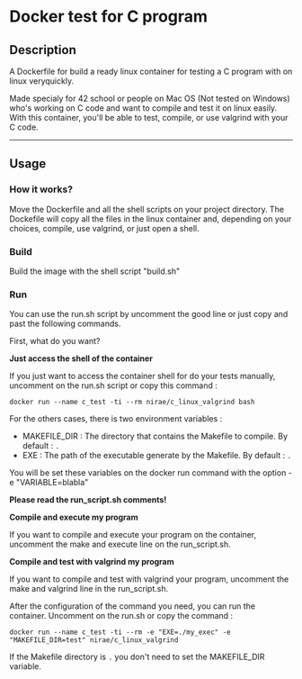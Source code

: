 # **Docker test for C program**

## **Description**
A Dockerfile for build a ready linux container for testing a C program with on linux veryquickly.

Made specialy for 42 school or people on Mac OS (Not tested on Windows) who's working on C code and want to compile and test it on linux easily. With this container, you'll be able to test, compile, or use valgrind with your C code.

****************************

## **Usage**

### How it works?

Move the Dockerfile and all the shell scripts on your project directory. The Dockefile will copy all the files in the linux container and, depending on your choices, compile, use valgrind, or just open a shell.

### Build

Build the image with the shell script "build.sh"

### Run

You can use the run.sh script by uncomment the good line or just copy and past the following commands.

First, what do you want?

**Just access the shell of the container**

If you just want to access the container shell for do your tests manually, uncomment on the run.sh script or copy this command :

`docker run --name c_test -ti --rm nirae/c_linux_valgrind bash`


For the others cases, there is two environment variables :

* MAKEFILE_DIR : The directory that contains the Makefile to compile. By default : `.`
* EXE : The path of the executable generate by the Makefile. By default : `.`

You will be set these variables on the docker run command with the option -e "VARIABLE=blabla"

**Please read the run_script.sh comments!**

**Compile and execute my program**

If you want to compile and execute your program on the container, uncomment the make and execute line on the run_script.sh.

**Compile and test with valgrind my program**

If you want to compile and test with valgrind your program, uncomment the make and valgrind line in the run_script.sh. 

After the configuration of the command you need, you can run the container. Uncomment on the run.sh or copy the command :

`docker run --name c_test -ti --rm -e "EXE=./my_exec" -e "MAKEFILE_DIR=test" nirae/c_linux_valgrind`

If the Makefile directory is `.` you don't need to set the MAKEFILE_DIR variable.
